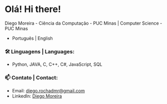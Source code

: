 # Olá! Hi there!

Diego Moreira - Ciência da Computação - PUC Minas | Computer Science - PUC Minas

- Português | English

### 🛠 Linguagens | Languages:
- Python, JAVA, C, C++, C#, JavaScript, SQL

### 📫 Contato | Contact:
- Email: diego.rochadmr@gmail.com
- LinkedIn: [Diego Moreira](https://www.linkedin.com/in/diego-moreira-36117727b/)
